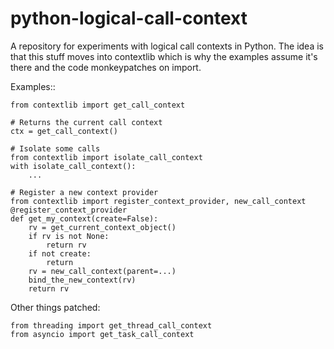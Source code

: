 # python-logical-call-context

A repository for experiments with logical call contexts in Python.
The idea is that this stuff moves into contextlib which is why the
examples assume it's there and the code monkeypatches on import.

Examples::

```
from contextlib import get_call_context

# Returns the current call context
ctx = get_call_context()

# Isolate some calls
from contextlib import isolate_call_context
with isolate_call_context():
    ...

# Register a new context provider
from contextlib import register_context_provider, new_call_context
@register_context_provider
def get_my_context(create=False):
    rv = get_current_context_object()
    if rv is not None:
        return rv
    if not create:
        return
    rv = new_call_context(parent=...)
    bind_the_new_context(rv)
    return rv
```

Other things patched:

```
from threading import get_thread_call_context
from asyncio import get_task_call_context
```
